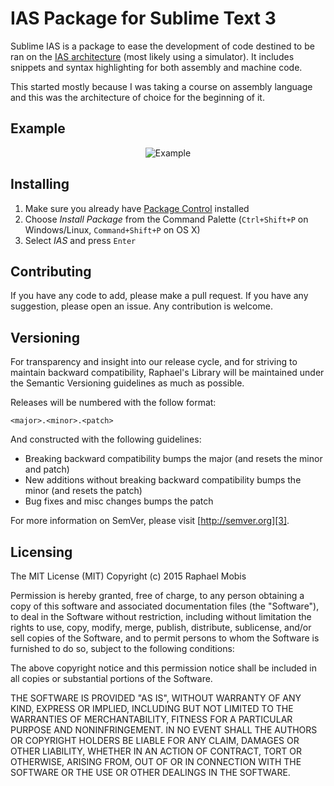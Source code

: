 IAS Package for Sublime Text 3
==============================

Sublime IAS is a package to ease the development of code destined to be ran on the [IAS architecture][1] (most likely using a simulator). It includes snippets and syntax highlighting for both assembly and machine code.

This started mostly because I was taking a course on assembly language and this was the architecture of choice for the beginning of it.



Example
-------

<p align="center"><img alt="Example" src="http://i.imgur.com/MqhbN7C.png"></p>



Installing
----------

1. Make sure you already have [Package Control][2] installed
2. Choose *Install Package* from the Command Palette (`Ctrl+Shift+P` on Windows/Linux, `Command+Shift+P` on OS X)
3. Select *IAS* and press `Enter`



Contributing
------------

If you have any code to add, please make a pull request. If you have any suggestion, please open an issue. Any contribution is welcome.



Versioning
----------

For transparency and insight into our release cycle, and for striving to maintain backward compatibility, Raphael's Library will be maintained under the Semantic Versioning guidelines as much as possible.

Releases will be numbered with the follow format:

`<major>.<minor>.<patch>`

And constructed with the following guidelines:

* Breaking backward compatibility bumps the major (and resets the minor and patch)
* New additions without breaking backward compatibility bumps the minor (and resets the patch)
* Bug fixes and misc changes bumps the patch

For more information on SemVer, please visit [http://semver.org][3].



Licensing
---------

The MIT License (MIT)
Copyright (c) 2015 Raphael Mobis

Permission is hereby granted, free of charge, to any person obtaining a copy of this software and associated documentation files (the "Software"), to deal in the Software without restriction, including without limitation the rights to use, copy, modify, merge, publish, distribute, sublicense, and/or sell copies of the Software, and to permit persons to whom the Software is furnished to do so, subject to the following conditions:

The above copyright notice and this permission notice shall be included in all copies or substantial portions of the Software.

THE SOFTWARE IS PROVIDED "AS IS", WITHOUT WARRANTY OF ANY KIND, EXPRESS OR IMPLIED, INCLUDING BUT NOT LIMITED TO THE WARRANTIES OF MERCHANTABILITY, FITNESS FOR A PARTICULAR PURPOSE AND NONINFRINGEMENT. IN NO EVENT SHALL THE AUTHORS OR COPYRIGHT HOLDERS BE LIABLE FOR ANY CLAIM, DAMAGES OR OTHER LIABILITY, WHETHER IN AN ACTION OF CONTRACT, TORT OR OTHERWISE, ARISING FROM, OUT OF OR IN CONNECTION WITH THE SOFTWARE OR THE USE OR OTHER DEALINGS IN THE SOFTWARE.

[1]: https://en.wikipedia.org/wiki/IAS_machine
[2]: https://packagecontrol.io/
[3]: http://semver.org
[4]: http://www.sublimetext.com/3dev
